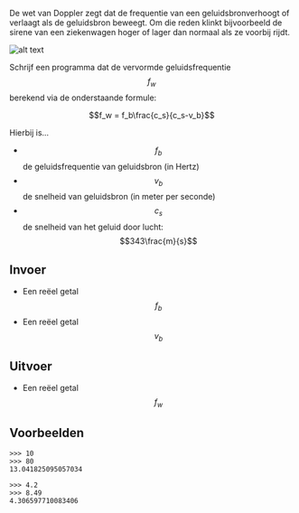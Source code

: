 De wet van Doppler zegt dat de frequentie van een geluidsbronverhoogt of verlaagt als de geluidsbron beweegt. Om die reden klinkt bijvoorbeeld de sirene van een ziekenwagen hoger of lager dan normaal als ze voorbij rijdt. 

![alt text](https://cdn.hswstatic.com/gif/distance-formula.jpg)


Schrijf een programma dat de vervormde geluidsfrequentie $$f_w$$ berekend via de onderstaande formule:

$$f_w = f_b\frac{c_s}{c_s-v_b}$$

Hierbij is...
- $$f_b$$ de geluidsfrequentie van geluidsbron (in Hertz)
- $$v_b$$ de snelheid van geluidsbron (in meter per seconde)
- $$c_s$$ de snelheid van het geluid door lucht: $$343\frac{m}{s}$$

## Invoer

- Een reëel getal $$f_b$$
- Een reëel getal $$v_b$$

## Uitvoer

- Een reëel getal $$f_w$$

## Voorbeelden

```
>>> 10
>>> 80
13.041825095057034

>>> 4.2
>>> 8.49
4.306597710083406
```